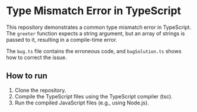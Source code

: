 # Type Mismatch Error in TypeScript

This repository demonstrates a common type mismatch error in TypeScript.  The `greeter` function expects a string argument, but an array of strings is passed to it, resulting in a compile-time error.

The `bug.ts` file contains the erroneous code, and `bugSolution.ts` shows how to correct the issue.

## How to run

1. Clone the repository.
2. Compile the TypeScript files using the TypeScript compiler (tsc). 
3. Run the compiled JavaScript files (e.g., using Node.js).